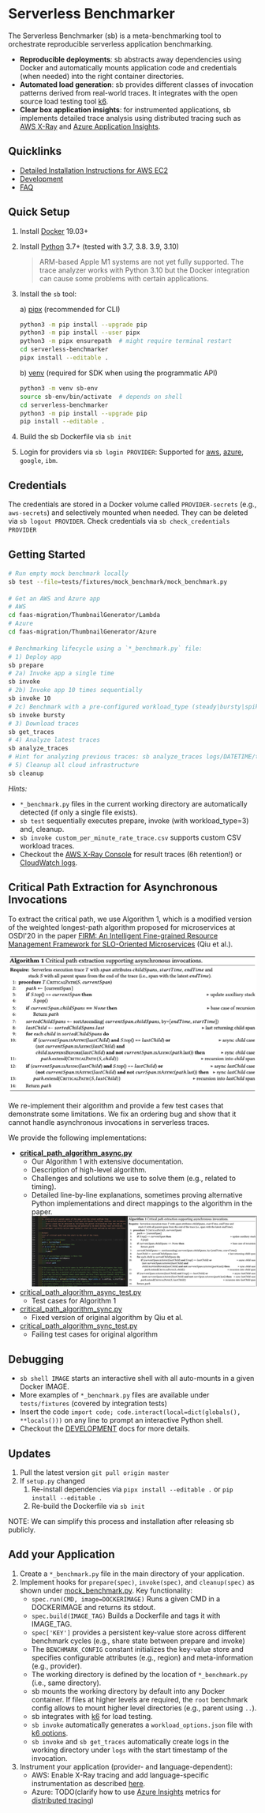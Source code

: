 # Serverless Benchmarker

The Serverless Benchmarker (sb) is a meta-benchmarking tool to orchestrate reproducible serverless application benchmarking.

* **Reproducible deployments**: sb abstracts away dependencies using Docker and automatically mounts application code and credentials (when needed) into the right container directories.
* **Automated load generation**: sb provides different classes of invocation patterns derived from real-world traces. It integrates with the open source load testing tool [k6](https://k6.io/).
* **Clear box application insights**: for instrumented applications, sb implements detailed trace analysis using distributed tracing such as [AWS X-Ray](https://aws.amazon.com/xray/) and [Azure Application Insights](https://docs.microsoft.com/en-us/azure/azure-monitor/app/distributed-tracing).

## Quicklinks

* [Detailed Installation Instructions for AWS EC2](./docs/LOADGENERATOR.md)
* [Development](./docs/DEVELOPMENT.md)
* [FAQ](./docs/FAQ.md)

## Quick Setup

1. Install [Docker](https://docs.docker.com/get-docker/) 19.03+
2. Install [Python](https://www.python.org/downloads/) 3.7+ (tested with 3.7, 3.8. 3.9, 3.10)

    > ARM-based Apple M1 systems are not yet fully supported. The trace analyzer works with Python 3.10 but the Docker integration can cause some problems with certain applications.

3. Install the `sb` tool:

    a) [pipx](https://packaging.python.org/guides/installing-stand-alone-command-line-tools/) (recommended for CLI)

    ```bash
    python3 -m pip install --upgrade pip
    python3 -m pip install --user pipx
    python3 -m pipx ensurepath  # might require terminal restart
    cd serverless-benchmarker
    pipx install --editable .
    ```

    b) [venv](https://docs.python.org/3/library/venv.html) (required for SDK when using the programmatic API)

    ```bash
    python3 -m venv sb-env
    source sb-env/bin/activate  # depends on shell
    cd serverless-benchmarker
    python3 -m pip install --upgrade pip
    pip install --editable .
    ```

4. Build the sb Dockerfile via `sb init`
5. Login for providers via `sb login PROVIDER`: Supported for [aws](./docs/AWS.md), [azure](./docs/AZURE.md), `google`, `ibm`.

## Credentials

The credentials are stored in a Docker volume called `PROVIDER-secrets` (e.g., `aws-secrets`) and selectively mounted when needed. They can be deleted via `sb logout PROVIDER`.
Check credentials via `sb check_credentials PROVIDER`

## Getting Started

```sh
# Run empty mock benchmark locally
sb test --file=tests/fixtures/mock_benchmark/mock_benchmark.py

# Get an AWS and Azure app
# AWS
cd faas-migration/ThumbnailGenerator/Lambda
# Azure
cd faas-migration/ThumbnailGenerator/Azure

# Benchmarking lifecycle using a `*_benchmark.py` file:
# 1) Deploy app
sb prepare
# 2a) Invoke app a single time
sb invoke
# 2b) Invoke app 10 times sequentially
sb invoke 10
# 2c) Benchmark with a pre-configured workload_type (steady|bursty|spikes|jump)
sb invoke bursty
# 3) Download traces
sb get_traces
# 4) Analyze latest traces
sb analyze_traces
# Hint for analyzing previous traces: sb analyze_traces logs/DATETIME/traces.json
# 5) Cleanup all cloud infrastructure
sb cleanup
```

*Hints:*

* `*_benchmark.py` files in the current working directory are automatically detected (if only a single file exists).
* `sb test` sequentially executes prepare, invoke (with workload_type=3) and, cleanup.
* `sb invoke custom_per_minute_rate_trace.csv` supports custom CSV workload traces.
* Checkout the [AWS X-Ray Console](https://console.aws.amazon.com/xray/home) for result traces (6h retention!) or [CloudWatch logs](https://console.aws.amazon.com/cloudwatch).

## Critical Path Extraction for Asynchronous Invocations

To extract the critical path, we use Algorithm 1, which is a modified version of the weighted longest-path algorithm proposed for microservices at OSDI'20 in the paper [FIRM: An Intelligent Fine-grained Resource Management Framework for SLO-Oriented Microservices](https://www.usenix.org/conference/osdi20/presentation/qiu) (Qiu et al.).

![Critical path extraction supporting asynchronous invocations](docs/img/algorithm.png)

We re-implement their algorithm and provide a few test cases that demonstrate some limitations.
We fix an ordering bug and show that it cannot handle asynchronous invocations in serverless traces.

We provide the following implementations:

* [**critical_path_algorithm_async.py**](sb/critical_path_algorithm_async.py)
  * Our Algorithm 1 with extensive documentation.
  * Description of high-level algorithm.
  * Challenges and solutions we use to solve them (e.g., related to timing).
  * Detailed line-by-line explanations, sometimes proving alternative Python implementations and direct mappings to the algorithm in the paper.
  ![Details mapping for Python implementation to Algorithm 1](docs/img/algorithm_mapping.png)
* [critical_path_algorithm_async_test.py](tests/unit/critical_path_algorithm_async_test.py)
  * Test cases for Algorithm 1
* [critical_path_algorithm_sync.py](sb/critical_path_algorithm_sync.py)
  * Fixed version of original algorithm by Qiu et al.
* [critical_path_algorithm_sync_test.py](sb/critical_path_algorithm_sync_test.py)
  * Failing test cases for original algorithm
  
## Debugging

* `sb shell IMAGE` starts an interactive shell with all auto-mounts in a given Docker IMAGE.
* More examples of `*_benchmark.py` files are available under `tests/fixtures` (covered by integration tests)
* Insert the code `import code; code.interact(local=dict(globals(), **locals()))` on any line to prompt an interactive Python shell.
* Checkout the [DEVELOPMENT](docs/DEVELOPMENT.md) docs for more details.

## Updates

1. Pull the latest version `git pull origin master`
2. If `setup.py` changed
    1. Re-install dependencies via `pipx install --editable .` or `pip install --editable .`
    2. Re-build the Dockerfile via `sb init`

NOTE: We can simplify this process and installation after releasing sb publicly.

## Add your Application

1. Create a `*_benchmark.py` file in the main directory of your application.
2. Implement hooks for `prepare(spec)`, `invoke(spec)`, and `cleanup(spec)` as shown under [mock_benchmark.py](./tests/fixtures/mock_benchmark/mock_benchmark.py). Key functionality:
    * `spec.run(CMD, image=DOCKERIMAGE)` Runs a given CMD in a DOCKERIMAGE and returns its stdout.
    * `spec.build(IMAGE_TAG)` Builds a Dockerfile and tags it with IMAGE_TAG.
    * `spec['KEY']` provides a persistent key-value store across different benchmark cycles (e.g., share state between prepare and invoke)
    * The `BENCHMARK_CONFIG` constant initializes the key-value store and specifies configurable attributes (e.g., region) and meta-information (e.g., provider).
    * The working directory is defined by the location of `*_benchmark.py` (i.e., same directory).
    * sb mounts the working directory by default into any Docker container. If files at higher levels are required, the `root` benchmark config allows to mount higher level directories (e.g., parent using `..`).
    * sb integrates with [k6](https://k6.io/) for load testing.
    * `sb invoke` automatically generates a `workload_options.json` file with [k6 options](https://k6.io/docs/using-k6/options).
    * `sb invoke` and `sb get_traces` automatically create logs in the working directory under `logs` with the start timestamp of the invocation.
3. Instrument your application (provider- and language-dependent):
    * AWS: Enable X-Ray tracing and add language-specific instrumentation as described [here](https://docs.aws.amazon.com/lambda/latest/dg/services-xray.html).
    * Azure: TODO(clarify how to use [Azure Insights](https://docs.microsoft.com/en-us/azure/azure-monitor/app/app-insights-overview) metrics for [distributed tracing](https://docs.microsoft.com/en-us/azure/azure-monitor/app/distributed-tracing))
